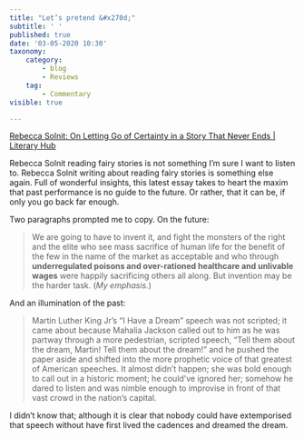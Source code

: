 ```yaml
---
title: "Let’s pretend &#x270d;"
subtitle: ' '
published: true
date: '03-05-2020 10:30'
taxonomy:
    category:
        - blog
        - Reviews
    tag:
        - Commentary
visible: true

---
```


[Rebecca Solnit: On Letting Go of Certainty in a Story That Never Ends | Literary Hub](https://lithub.com/rebecca-solnit-life-inside-this-strange-new-fairytale-doesnt-have-to-be-lonely/)

Rebecca Solnit reading fairy stories is not something I’m sure I want to listen to. Rebecca Solnit writing about reading fairy stories is something else again. Full of wonderful insights, this latest essay takes to heart the maxim that past performance is no guide to the future. Or rather, that it can be, if only you go back far enough. 

Two paragraphs prompted me to copy. On the future:

> We are going to have to invent it, and fight the monsters of the right and the elite who see mass sacrifice of human life for the benefit of the few in the name of the market as acceptable and who through **underregulated poisons and over-rationed healthcare and unlivable wages** were happily sacrificing others all along. But invention may be the harder task. (*My emphasis.*)

And an illumination of the past:

> Martin Luther King Jr’s “I Have a Dream” speech was not scripted; it came about because Mahalia Jackson called out to him as he was partway through a more pedestrian, scripted speech, “Tell them about the dream, Martin! Tell them about the dream!” and he pushed the paper aside and shifted into the more prophetic voice of that greatest of American speeches. It almost didn’t happen; she was bold enough to call out in a historic moment; he could’ve ignored her; somehow he dared to listen and was nimble enough to improvise in front of that vast crowd in the nation’s capital.

I didn’t know that; although it is clear that nobody could have extemporised that speech without have first lived the cadences and dreamed the dream.

